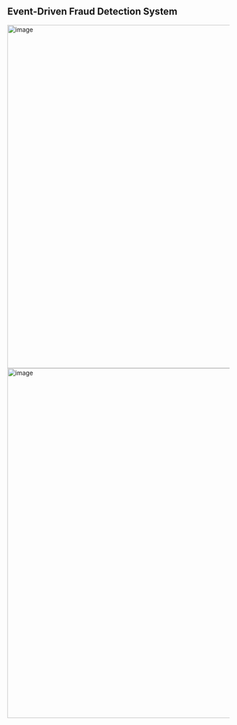 ##  Event-Driven Fraud Detection System
<img width="1119" height="778" alt="image" src="https://github.com/user-attachments/assets/f8f8f571-3715-45d1-83a8-870285f0dcd1" />
<img width="1105" height="793" alt="image" src="https://github.com/user-attachments/assets/27aec3d3-bd49-41d5-b486-7a5734a20a16" />
